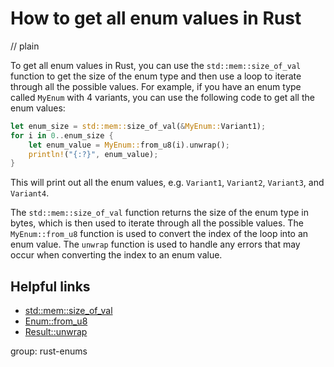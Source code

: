 # How to get all enum values in Rust
// plain

To get all enum values in Rust, you can use the `std::mem::size_of_val` function to get the size of the enum type and then use a loop to iterate through all the possible values. For example, if you have an enum type called `MyEnum` with 4 variants, you can use the following code to get all the enum values:
```rust
let enum_size = std::mem::size_of_val(&MyEnum::Variant1);
for i in 0..enum_size {
    let enum_value = MyEnum::from_u8(i).unwrap();
    println!("{:?}", enum_value);
}
```
This will print out all the enum values, e.g. `Variant1`, `Variant2`, `Variant3`, and `Variant4`.

The `std::mem::size_of_val` function returns the size of the enum type in bytes, which is then used to iterate through all the possible values. The `MyEnum::from_u8` function is used to convert the index of the loop into an enum value. The `unwrap` function is used to handle any errors that may occur when converting the index to an enum value.

## Helpful links
- [std::mem::size_of_val](https://doc.rust-lang.org/std/mem/fn.size_of_val.html)
- [Enum::from_u8](https://doc.rust-lang.org/std/primitive.u8.html#method.from_u8)
- [Result::unwrap](https://doc.rust-lang.org/std/result/enum.Result.html#method.unwrap)

group: rust-enums